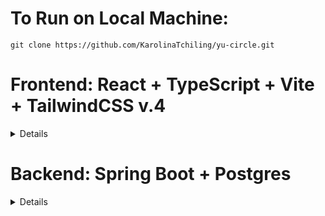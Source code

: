 


# To Run on Local Machine:

```
git clone https://github.com/KarolinaTchiling/yu-circle.git
```
# Frontend: React + TypeScript + Vite + TailwindCSS v.4
<details>

1. Install [bun](https://bun.sh/)

2. Install dependencies

```
cd frontend

bun install
```

3. Run Frontend

```
bun run dev
```

Tailwind Documentation (v.4): https://tailwindcss.com/docs/styling-with-utility-classes
</details>

# Backend: Spring Boot + Postgres

<details>

## MessageService
<details>
Runs the same way as the other services.
Each message contains:
```
sender: String
receiver: String
content: String
timestamp: LocalDateTime
```

     
### Send a Message (You don't need to include a timestamp for sending a message, it's automatically added):

```
  curl -X POST http://localhost:8080/messages/send \
  -H "Content-Type: application/json" \
  -d '{
        "sender": "bob",
        "receiver": "jdoe",
        "content": "Sup"
      }'
```

     
### Get a conversation by two usernames:
```
curl -X GET "http://localhost:8080/messages/get?user1=jdoe&user2=bob"; 
```
Here you can see that in the parameters for the two usernames are located in the link itself as "user1=" and "user2=".
The messages are returned in order from most recent to oldest.


### Delete a message:
```
curl -X DELETE "http://localhost:8080/messages/delete/1"; 
```
Here the "id" of the message is in the url as "1": ".../delete/1".


### Get all messages sent by a user:
```
curl -X GET "http://localhost:8080/messages/sent?sender=jdoe"
```
Here the "sender" parameter is in the url as "?sender=", in this example the sender is jdoe.


### Get all messages received by a user:
```
curl -X GET "http://localhost:8080/messages/received?receiver=jdoe"
```
Here the "receiver" parameter is in the url as "?receiver=", in this example the receiver is jdoe.
</details>



## MarketplaceService
<details>
Runs the same way as the other services.  

Each product contains:
```
productId: Long
productName: Long
username: String
description: String
price: double
downloadUrl: String
program: String
contentType: String
```

### Get all products:
```
curl -X GET http://localhost:8080/marketplace/products
```
     
### Get product by id:
(id is in the url as {id})
```
curl -X GET http://localhost:8080/marketplace/products/{id}
```

### Search by tags:
There are three fields, program, contentType, and priceType. They are passed in the url as parameters, 
any combination of the three works (you do not need to include all if you dont need it). priceType can be either "free" or "paid".
```
curl -X GET http://localhost:8080/marketplace/search?program=Science&priceType=paid
```
```
curl -X GET http://localhost:8080/marketplace/search?priceType=paid
```
```
curl -X GET http://localhost:8080/marketplace/search?program=Science&contentType=Videos
```
```
curl -X GET http://localhost:8080/marketplace/search?program=Science&contentType=Videos&priceType=free
```

### Add a product:
```
curl -X POST http://localhost:8080/marketplace/products \
  -H "Content-Type: application/json" \
  -d '{
    "productName": " Test",
    "username": "bob",
    "description": "test",
    "price": 19.99,
    "downloadUrl": "http://google.com/",
    "program": "Science",
    "contentType": "Tutoring"
  }'
```

### Delete a product by id:
(id is in the url as {id})
```
curl -X DELETE http://localhost:8080/marketplace/products/{id}
```

### Rating:

### Add a rating:
Rating is an int.
```
curl -X POST http://localhost:8080/marketplace/rating/add \
     -H "Content-Type: application/json" \
     -d '{
          "productId": 3,
          "rating": 1,
          "username": "jdoe"
     }'
```

### Get the average rating of a product:
Here you put the productId in the url, in this example it goes inside {id}.
```
http://localhost:8080/marketplace/rating/{id}
```

### Get all ratings made by a user:
Here you put the username in the url, in this example it goes inside {username}.
```
http://localhost:8080/marketplace/rating/user/{username}
```


### Update a product:
```
curl -X PUT http://localhost:8080/marketplace/products/{id} \
  -H "Content-Type: application/json" \
  -d '{
    "productName": " Test",
    "username": "bob",
    "description": "test",
    "price": 19.99,
    "downloadUrl": "http://google.com/",
    "program": "Science",
    "contentType": "Tutoring"
  }'
```

</details>

## ProfileService:
<details>
Assuming you are using eclipse, follow these steps:

1. Open eclipse, and go to the top menu to select Help > Eclipse Marketplace.

2. Search for 'Spring Boot'.

3. Install Spring Tools 4.28.

4. Restart eclipse and import the project into your workspace.

5. Open the Azure website, find the yucircle database, and start it.

6. Back in eclipse, right click on the project folder and select Run As > Spring Boot App.


Get all users:
```
curl -X GET "http://localhost:8080/profiles"
```

Get a user (the username is in the url, in this example it is "test"):
```
curl -X GET "http://localhost:8080/profiles/bio/jdoe"
```

Get a user bio (the username is in the url, in this example it is "test"):
```
curl -X GET "http://localhost:8080/profiles/bio/jdoe"
```

Adding a user:
```
curl -X POST "http://localhost:8080/profiles" \
     -H "Content-Type: application/json" \
     -d '{
            "username": "test",
            "password": "dog",
            "york_id": "123444231",
            "firstname": "Test",
            "lastname": "Test",
            "email": "test@gmail.com",
            "phone_number": 1234567890,
            "bio": "Test"
         }'
```

Update a user (the username is in the url, in this example it is "test"):
```
curl -X PUT "http://localhost:8080/profiles/test" \
     -H "Content-Type: application/json" \
     -d '{
            "yorkId": "123444231",
            "firstname": "Test",
            "lastname": "Test",         
            "email": "test@gmail.com",
            "phoneNumber": "1234567890"
         }'
```

Change a password (the username is in the url, in this example it is "test"):
```
curl -X PUT "http://localhost:8080/profiles/changepass/test" \
     -H "Content-Type: application/json" \
     -d '{
            "password": "dog"
         }'
```

Update a bio (the username is in the url, in this example it is "test"):
```
curl -X PUT "http://localhost:8080/profiles/bio/test" \
     -H "Content-Type: application/json" \
     -d '{
            "bio": "new bio."
         }'
```

Delete a user (the username is in the url, in this example it is "test"):
```
curl -X DELETE "http://localhost:8080/profiles/test"
```


Authentication:
```
curl -X POST http://localhost:8080/profiles/login \
     -H "Content-Type: application/json" \
     -d '{"username": "bob", "password": "password"}'
```

</details>

## DiscourseService:
<details>
To run, follow the same steps as outlined in the ProfileService.

### Posts:
##### Get all posts:
```
curl -X GET http://localhost:8080/posts
```

##### Get one post:

```
// The postId is in the URL (in this example it is '/1').
curl -X GET http://localhost:8080/posts/1
```

##### Add a post:
```
curl -X POST http://localhost:8080/posts \
     -H "Content-Type: application/json" \
     -d '{
           "content": "CS is so fun",
           "username": "bob",
           "title": "wow"
         }'
```

##### Delete a post:
```
curl -X DELETE http://localhost:8080/posts \
```

##### Update a post:

```
// The postId is in the URL (in this example it is the '/1').
curl -X PUT http://localhost:8080/posts/1 \
     -H "Content-Type: application/json" \
     -d '{
           "content": "updated text.",
           "title": "New Title"
         }'
```



### Comments:
##### Get all comments:
```
curl -X GET http://localhost:8080/comments
```

##### Get one comment:

```
// The commentId is in the URL (in this example it is '/1').
curl -X GET http://localhost:8080/comments/1
```

##### Get comments by post:

```
// The postId is in the URL (in this example it is '/1').
curl -X GET http://localhost:8080/comments/posts/1
```

##### Add a comment (top level comment):

```
curl -X POST http://localhost:8080/comments\
     -H "Content-Type: application/json" \
     -d '{
           "content": "CS is so fun",
           "username": "bob",
           "postId": 1
         }'
```

##### Add a comment reply (when comment is not a top level comment, in this case the parent commentId is 3):

```
// Make sure to include the parentId, so that this replies to 
// a comment, and not a post.
curl -X POST http://localhost:8080/comments\
     -H "Content-Type: application/json" \
     -d '{
           "content": "CS is so fun",
           "username": "bob",
           "postId": 1,
           "parentId": 3
         }'
```

##### Delete a comment:

```
// The commentId is in the URL (in this example it is the '/1').
curl -X DELETE http://localhost:8080/comments/delete/1 \
```

##### Update a comment:

```
// The commentId is in the URL (in this example it is the '/1').
curl -X PUT http://localhost:8080/comments/update/1 \
     -H "Content-Type: application/json" \
     -d '{
           "content": "updated text.",
         }'
```
</details>
</details>
